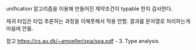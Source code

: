 unification 알고리즘을 이용해 만들어진 제약조건이 typable 한지 검사한다.

재귀 타입은 타입 추론하는 과정을 이해못해서 적용 안함.
결과를 문자열로 처리하는게 마음에 안듦.



참고
https://cs.au.dk/~amoeller/spa/spa.pdf  - 3. Type analysis
